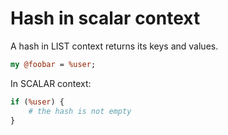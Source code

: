 # Hash in scalar context

A hash in LIST context returns its keys and values.

```perl
my @foobar = %user;
```

In SCALAR context:


```perl
if (%user) {
    # the hash is not empty
}
```



